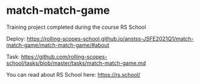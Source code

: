 # match-match-game

Training project completed during the course RS School

Deploy: https://rolling-scopes-school.github.io/anstss-JSFE2021Q1/match-match-game/match-match-game/#about

Task: https://github.com/rolling-scopes-school/tasks/blob/master/tasks/match-match-game.md

You can read about RS School here: https://rs.school/
